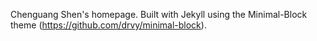 Chenguang Shen's homepage. Built with Jekyll using the Minimal-Block theme (https://github.com/drvy/minimal-block). 
